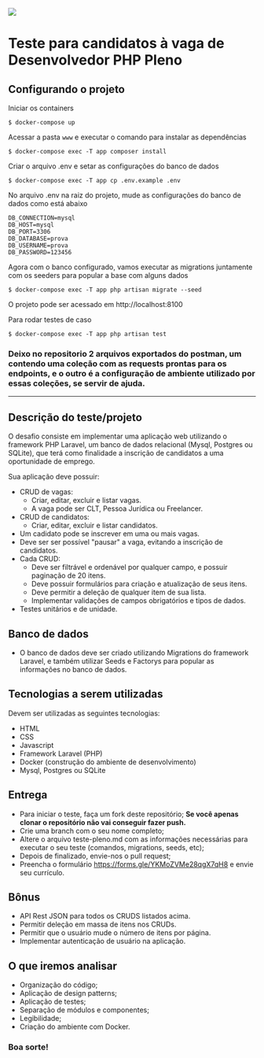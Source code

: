 [![](http://www.dotlib.com.br/site/images/footer/bra.png)](http://www.dotlib.com)


# Teste para candidatos à vaga de Desenvolvedor PHP Pleno

## Configurando o projeto

Iniciar os containers

```
$ docker-compose up
```

Acessar a pasta `www` e executar o comando para instalar as dependências
```
$ docker-compose exec -T app composer install
```
Criar o arquivo .env e setar as configurações do banco de dados

```
$ docker-compose exec -T app cp .env.example .env
```
No arquivo .env na raiz do projeto, mude as configurações do banco de dados como está abaixo

```env
DB_CONNECTION=mysql
DB_HOST=mysql
DB_PORT=3306
DB_DATABASE=prova
DB_USERNAME=prova
DB_PASSWORD=123456

```
Agora com o banco configurado, vamos executar as migrations juntamente com os seeders para popular a base com alguns dados

```
$ docker-compose exec -T app php artisan migrate --seed
```

O projeto pode ser acessado em http://localhost:8100


Para rodar testes de caso

```
$ docker-compose exec -T app php artisan test
```

### Deixo no repositorio 2 arquivos exportados do postman, um contendo uma coleção com as requests prontas para os endpoints, e o outro é a configuração de ambiente utilizado por essas coleções, se servir de ajuda.


------------------------------------------------

## Descrição do teste/projeto

O desafio consiste em implementar uma aplicação web utilizando o framework PHP Laravel, um banco de dados relacional (Mysql, Postgres ou SQLite), que terá como finalidade a inscrição de candidatos a uma oportunidade de emprego.

Sua aplicação deve possuir:

- CRUD de vagas:
  - Criar, editar, excluir e listar vagas.
  - A vaga pode ser CLT, Pessoa Jurídica ou Freelancer.
- CRUD de candidatos:
  - Criar, editar, excluir e listar candidatos.
- Um cadidato pode se inscrever em uma ou mais vagas.
- Deve ser ser possível "pausar" a vaga, evitando a inscrição de candidatos.
- Cada CRUD:
  - Deve ser filtrável e ordenável por qualquer campo, e possuir paginação de 20 itens.
  - Deve possuir formulários para criação e atualização de seus itens.
  - Deve permitir a deleção de qualquer item de sua lista.
  - Implementar validações de campos obrigatórios e tipos de dados.
- Testes unitários e de unidade.

## Banco de dados

- O banco de dados deve ser criado utilizando Migrations do framework Laravel, e também utilizar Seeds e Factorys para popular as informações no banco de dados.

## Tecnologias a serem utilizadas

Devem ser utilizadas as seguintes tecnologias:

- HTML
- CSS
- Javascript
- Framework Laravel (PHP)
- Docker (construção do ambiente de desenvolvimento)
- Mysql, Postgres ou SQLite

## Entrega

- Para iniciar o teste, faça um fork deste repositório; **Se você apenas clonar o repositório não vai conseguir fazer push.**
- Crie uma branch com o seu nome completo;
- Altere o arquivo teste-pleno.md com as informações necessárias para executar o seu teste (comandos, migrations, seeds, etc);
- Depois de finalizado, envie-nos o pull request;
- Preencha o formulário https://forms.gle/YKMoZVMe28qgX7qH8 e envie seu currículo.

## Bônus

- API Rest JSON para todos os CRUDS listados acima.
- Permitir deleção em massa de itens nos CRUDs.
- Permitir que o usuário mude o número de itens por página.
- Implementar autenticação de usuário na aplicação.

## O que iremos analisar

- Organização do código;
- Aplicação de design patterns;
- Aplicação de testes;
- Separação de módulos e componentes;
- Legibilidade;
- Criação do ambiente com Docker.

### Boa sorte!
